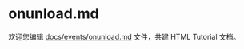 onunload.md
===

欢迎您编辑 <a target="__blank" href="https://github.com/jaywcjlove/html-tutorial/blob/master/docs/events/onunload.md">docs/events/onunload.md</a> 文件，共建 HTML Tutorial 文档。